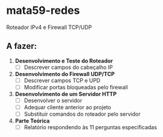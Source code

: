 # mata59-redes
Roteador IPv4 e Firewall TCP/UDP

## A fazer:
1. **Desenvolvimento e Teste do Roteador**
    - [ ] Descrever campos do cabeçalho IP
2. **Desenvolvimento do Firewall UDP/TCP**
    - [ ] Descrever campos TCP e UPD
    - [ ] Modificar portas bloqueadas pelo firewall
3. **Desenvolvimento de um Servidor HTTP**
    - [ ] Desenvolver o servidor
    - [ ] Adequar cliente anterior ao projeto
    - [ ] Substituir comandos do roteador pelo servidor
4. **Parte Teórica**
    - [ ] Relatório respondendo às 11 perguntas especificadas
